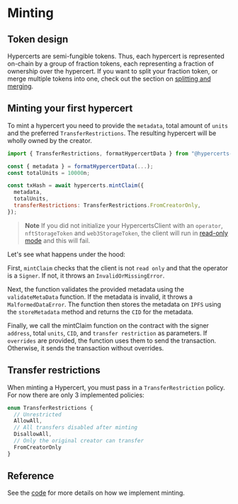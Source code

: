 # Minting

## Token design

Hypercerts are semi-fungible tokens.
Thus, each hypercert is represented on-chain by a group of fraction tokens,
each representing a fraction of ownership over the hypercert.
If you want to split your fraction token, or merge multiple tokens into one,
check out the section on [splitting and merging](./split-merge.md).

## Minting your first hypercert

To mint a hypercert you need to provide the `metadata`, total amount of `units` and the preferred `TransferRestrictions`.
The resulting hypercert will be wholly owned by the creator.

```js
import { TransferRestrictions, formatHypercertData } from "@hypercerts-org/sdk"

const { metadata } = formatHypercertData(...);
const totalUnits = 10000n;

const txHash = await hypercerts.mintClaim({
  metadata,
  totalUnits,
  transferRestrictions: TransferRestrictions.FromCreatorOnly,
});
```

> **Note** If you did not initialize your HypercertsClient with an `operator`, `nftStorageToken` and `web3StorageToken`, the client will run in [read-only mode](#read-only-mode) and this will fail.

Let's see what happens under the hood:

First, `mintClaim` checks that the client is not `read only` and that the operator is a `Signer`. If not, it throws an `InvalidOrMissingError`.

Next, the function validates the provided metadata using the `validateMetaData` function. If the metadata is invalid, it throws a `MalformedDataError`. The function then stores the metadata on `IPFS` using the `storeMetadata` method and returns the `CID` for the metadata.

Finally, we call the mintClaim function on the contract with the signer `address`, total `units`, `CID`, and `transfer restriction` as parameters. If `overrides` are provided, the function uses them to send the transaction. Otherwise, it sends the transaction without overrides.

## Transfer restrictions

When minting a Hypercert, you must pass in a `TransferRestriction` policy. For now there are only 3 implemented policies:

```js
enum TransferRestrictions {
  // Unrestricted
  AllowAll,
  // All transfers disabled after minting
  DisallowAll,
  // Only the original creator can transfer
  FromCreatorOnly
}
```

## Reference

See the [code](https://github.com/hypercerts-org/hypercerts/tree/main/sdk/src/client.ts)
for more details on how we implement minting.

